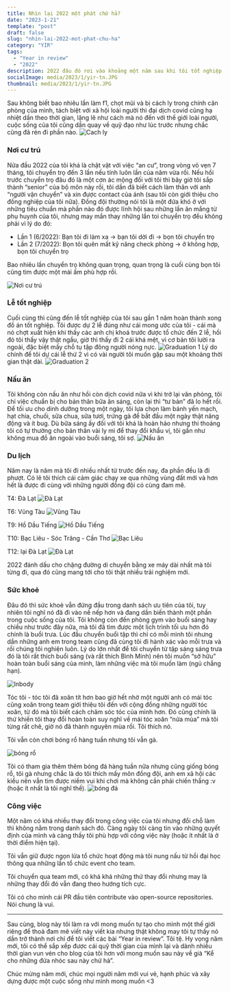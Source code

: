 ```yaml
---
title: Nhìn lại 2022 một phát chứ hả?
date: "2023-1-21"
template: "post"
draft: false
slug: "nhin-lai-2022-mot-phat-chu-ha"
category: "YIR"
tags:
  - "Year in review"
  - "2022"
description: 2022 đâu đó rơi vào khoảng một năm sau khi tôi tốt nghiệp, giờ ngồi nhìn lại cứ như là năm này tôi dành tặng riêng cho bản thân mình vậy.
socialImage: media/2023/1/yir-tn.JPG
thumbnail: media/2023/1/yir-tn.JPG
---
```


Sau không biết bao nhiêu lần làm f1, chọt mũi và bị cách ly trong chính căn phòng của mình, tách biệt với xã hội loài người thì đại dịch covid cũng hạ nhiệt dần theo thời gian, lặng lẽ như cách mà nó đến với thế giới loài người, cuộc sống của tôi cũng dần quay về quỹ đạo như lúc trước nhưng chắc cũng đã rén đi phần nào.
![Cach ly](/media/2023/1/cach-ly.png)

### Nơi cư trú
Nửa đầu 2022 của tôi khá là chật vật với việc “an cư”, trong vòng vỏ vẹn 7 tháng, tôi chuyển trọ đến 3 lần nếu tính luôn lần của năm vừa rồi. Nếu hồi trước chuyển trọ đâu đó là một cơn ác mộng đối với tôi thì bây giờ tôi sắp thành “senior” của bộ môn này rồi, tôi dần đã biết cách làm thân với anh “người vận chuyển” và xin được contact của ảnh (sau tôi còn giới thiệu cho đồng nghiệp của tôi nữa). Đồng đội thường nói tôi là một đứa khó ở với những tiêu chuẩn mà phần nào đó được lĩnh hội sau những lần ăn mắng từ phụ huynh của tôi, nhưng may mắn thay những lần toi chuyển trọ đều không phải vì lý do đó:

- Lần 1 (6/2022): Bạn tôi đi làm xa → bạn tôi dời đi → bọn tôi chuyển trọ
- Lần 2 (7/2022): Bọn tôi quên mất kỹ năng check phòng → ở không hợp, bọn tôi chuyển trọ

Bao nhiêu lần chuyển trọ không quan trọng, quan trọng là cuối cùng bọn tôi cũng tìm được một mái ấm phù hợp rồi.

![Nơi cư trú](/media/2023/1/room.JPG)

### Lễ tốt nghiệp
Cuối cùng thì cũng đến lễ tốt nghiệp của tôi sau gần 1 năm hoàn thành xong đồ án tốt nghiệp. Tôi được dự 2 lễ đúng như cái mong ước của tôi - cái mà nó chợt xuất hiện khi thấy các anh chị khoá trước được tổ chức đến 2 lễ, hồi đó tôi thấy vậy thật ngầu, giờ thì thấy đi 2 cái khá mệt, vì cơ bản tôi lười ra ngoài, đặc biệt mấy chỗ tụ tập đông người nóng nực.
![Graduation 1](/media/2023/1/tn-1.JPG)
Lý do chính để tôi dự cái lễ thứ 2 vì có vài người tôi muốn gặp sau một khoảng thời gian thật dài.
![Graduation 2](/media/2023/1/tn-2.JPG)
### Nấu ăn
Tôi không còn nấu ăn như hồi còn dịch covid nữa vì khi trở lại văn phòng, tôi chỉ việc chuẩn bị cho bản thân bữa ăn sáng, còn lại thì “tư bản” đã lo hết rồi. Để tối ưu cho dinh dưỡng trong một ngày, tôi lựa chọn làm bánh yến mạch, hạt chia, chuối, sữa chua, sữa tươi, trứng gà để bắt đầu một ngày thật năng động và ít bug. Dù bữa sáng ấy đối với tôi khá là hoàn hảo nhưng thi thoảng tôi có tự thưởng cho bản thân vài ly mì để thay đổi khẩu vị, tôi gần như không mua đồ ăn ngoài vào buổi sáng, tôi sợ.
![Nấu ăn](/media/2023/1/nau-an.JPG)

### Du lịch
Năm nay là năm mà tôi đi nhiều nhất từ trước đến nay, đa phần đều là đi phượt. Có lẽ tôi thích cái cảm giác chạy xe qua những vùng đất mới và hơn hết là được đi cùng với những người đồng đội có cùng đam mê.

T4: Đà Lạt
![Đà Lạt](/media/2023/1/dl.JPG)

T6: Vũng Tàu
![Vũng Tàu](/media/2023/1/vt.jpg)

T9: Hồ Dầu Tiếng
![Hồ Dầu Tiếng](/media/2023/1/dau-tieng.JPG)

T10: Bạc Liêu - Sóc Trăng - Cần Thơ
![Bạc Liêu](/media/2023/1/bali.JPG)

T12: lại Đà Lạt
![Đà Lạt](/media/2023/1/dl2.JPG)

2022 đánh dấu cho chặng đường di chuyển bằng xe máy dài nhất mà tôi từng đi, qua đó cũng mang tới cho tôi thật nhiều trải nghiệm mới.

### Sức khoẻ
Đâu đó thì sức khoẻ vẫn đứng đầu trong danh sách ưu tiên của tôi, tuy nhiên tôi nghĩ nó đã đi vào nề nếp hơn và đang dần biến thành một phần trong cuộc sống của tôi. Tôi không còn đến phòng gym vào buổi sáng hay chiều như trước đây nữa, mà tôi đã tìm được một lịch trình tối ưu hơn đó chính là buổi trưa. Lúc đầu chuyển buổi tập thì chỉ có mỗi mình tôi nhưng dần những anh em trong team cũng đã cùng tôi đi hành xác vào mỗi trưa và rồi chúng tôi nghiện luôn. Lý do lớn nhất để tôi chuyển từ tập sáng sáng trưa đó là tôi rất thích buổi sáng (và rất thích Bình Minh) nên tôi muốn “sở hữu” hoàn toàn buổi sáng của mình, làm những việc mà tôi muốn làm (ngủ chẳng hạn).

![Inbody](/media/2023/1/inbody.jpg)

Tóc tôi - tóc tôi đã xoăn tít hơn bao giờ hết nhờ một người anh có mái tóc cũng xoăn trong team giới thiệu tôi đến với cộng đồng những người tóc xoăn, từ đó mà tôi biết cách chăm sóc tóc của mình hơn. Đó cũng chính là thứ khiến tôi thay đổi hoàn toàn suy nghĩ về mái tóc xoăn “nửa mùa” mà tôi từng rất chê, giờ nó đã thành nguyên mùa rồi. Tôi thích nó.

Tôi vẫn còn chơi bóng rổ hàng tuần nhưng tôi vẫn gà.

![bóng rổ](/media/2023/1/bong-ro.JPG)

Tôi có tham gia thêm thêm bóng đá hàng tuần nữa nhưng cũng giống bóng rổ, tôi gà nhưng chắc là do tôi thích mấy môn đồng đội, anh em xã hội các kiểu nên vẫn tìm được niềm vui khi chơi mà không cần phải chiến thắng :v (hoặc ít nhất là tôi nghĩ thế).
![bóng đá](/media/2023/1/bong-da.JPG)

### Công việc
Một năm có khá nhiều thay đổi trong công việc của tôi nhưng đổi chỗ làm thì không nằm trong danh sách đó. Càng ngày tôi càng tin vào những quyết định của mình và càng thấy tôi phù hợp với công việc này (hoặc ít nhất là ở thời điểm hiện tại).

Tôi vẫn giữ được ngọn lửa tổ chức hoạt động mà tôi nung nấu từ hồi đại học thông qua những lần tổ chức event cho team.

Tôi chuyển qua team mới, có khá khá những thứ thay đổi nhưng may là những thay đổi đó vẫn đang theo hướng tích cực.

Tôi có cho mình cái PR đầu tiên contribute vào open-source repositories. Nói chung là vui.

---

Sau cùng, blog này tôi làm ra với mong muốn tự tạo cho mình một thế giới riêng để thoả đam mê viết này viết kia nhưng thật không may tôi tự thấy nó dần trở thành nơi chỉ để tôi viết các bài “Year in review”. Tôi tệ. Hy vọng năm mới, tôi có thể sắp xếp được cái quỹ thời gian của mình lại và dành nhiều thời gian vun vén cho blog của tôi hơn với mong muốn sau này về già “Kể cho những đứa nhóc sau này chứ hả”.

Chúc mừng năm mới, chúc mọi người năm mới vui vẻ, hạnh phúc và xây dựng được một cuộc sống như mình mong muốn <3
